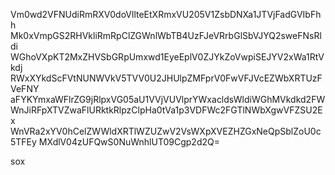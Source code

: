 Vm0wd2VFNUdiRmRXV0doVllteEtXRmxVU205V1ZsbDNXa1JTVjFadGVIbFhh
Mk0xVmpGS2RHVkliRmRpClZGWnlWbTB4UzFJeVRrbGlSbVJYQ2sweFNsRldi
WGhoVXpKT2MxZHVSbGRpUmxwd1EyeEplV0ZJYkZoVwpiSEJYV2xWa1RtVkdj
RWxXYkdScFVtNUNWVkV5TVV0U2JHUlpZMFprV0FwVFJVcEZWbXRTUzFVeFNY
aFYKYmxaWFlrZG9jRlpxVG05aU1VVjVUVlprYWxacldsWldiWGhMVkdkd2FW
WnJiRFpXTVZwaFlURktkRlpzClpHa0tVa1p3VDFWc2FGTlNWbXgwVFZSU2Ex
WnVRa2xYV0hCelZWWldXRTlWZUZwV2VsWXpXVEZHZGxNeQpSblZoU0c5TFEy
MXdlV04zUFQwS0NuWnhlUT09Cgp2d2Q=

sox